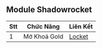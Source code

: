 ## Module Shadowrocket

| Stt | Chức Năng            | Liên Kết |
|-----|----------------|------|
| 1   | Mở Khoá Gold | [Locket](https://github.com/aleotoiday/Shadowrocket/blob/main/Module/LocketGold.sgmodule) |
